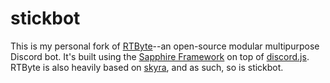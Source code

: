 # stickbot

This is my personal fork of [RTByte](https://github.com/RTByte/rtbyte)--an open-source modular multipurpose Discord bot. It's built using the [Sapphire Framework](https://github.com/sapphiredev/framework) on top of [discord.js](https://github.com/discordjs/discord.js). RTByte is also heavily based on [skyra](https://github.com/skyra-project/skyra), and as such, so is stickbot.
